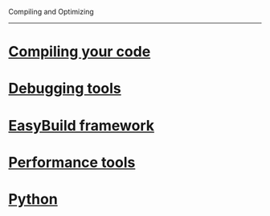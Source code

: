 Compiling and Optimizing

---

<!-- use only links inside h1, h2, h3 and h4 -->

# [Compiling your code](https://eth-cscs.github.io/compiling_and_optimizing/compiling_your_code)
# [Debugging tools](https://eth-cscs.github.io/compiling_and_optimizing/debugging_tools)
# [EasyBuild framework](https://eth-cscs.github.io/compiling_and_optimizing/easybuild_framework)
# [Performance tools](https://eth-cscs.github.io/compiling_and_optimizing/performance_tools)
# [Python](https://eth-cscs.github.io/compiling_and_optimizing/python)

